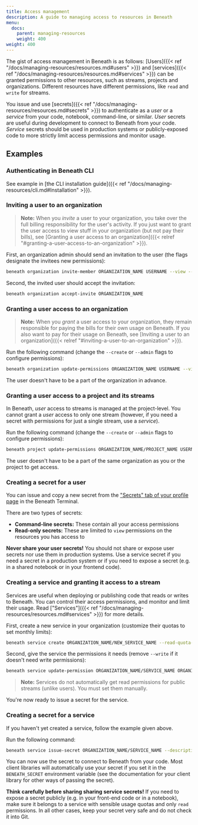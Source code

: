 ```yaml
---
title: Access management
description: A guide to managing access to resources in Beneath
menu:
  docs:
    parent: managing-resources
    weight: 400
weight: 400
---
```


The gist of access management in Beneath is as follows: [Users]({{< ref "/docs/managing-resources/resources.md#users" >}}) and [services]({{< ref "/docs/managing-resources/resources.md#services" >}}) can be granted permissions to other resources, such as streams, projects and organizations. Different resources have different permissions, like `read` and `write` for streams.

You issue and use [secrets]({{< ref "/docs/managing-resources/resources.md#secrets" >}}) to authenticate as a *user* or a *service* from your code, notebook, command-line, or similar. *User* secrets are useful during development to connect to Beneath from your code. *Service* secrets should be used in production systems or publicly-exposed code to more strictly limit access permissions and monitor usage.

## Examples

### Authenticating in Beneath CLI

See example in [the CLI installation guide]({{< ref "/docs/managing-resources/cli.md#Installation" >}}).

### Inviting a user to an organization

> **Note:** When you *invite* a user to your organization, you take over the full billing responsibility for the user's activity. If you just want to grant the user access to view stuff in your organization (but not pay their bills), see [Granting a user access to an organization]({{< relref "#granting-a-user-access-to-an-organization" >}}).

First, an organization admin should send an invitation to the user (the flags designate the invitees new permissions):

```bash
beneath organization invite-member ORGANIZATION_NAME USERNAME --view --admin
```

Second, the invited user should accept the invitation:

```bash
beneath organization accept-invite ORGANIZATION_NAME
```

### Granting a user access to an organization

> **Note:** When you *grant* a user access to your organization, they remain responsible for paying the bills for their own usage on Beneath. If you also want to pay for their usage on Beneath, see [Inviting a user to an organization]({{< relref "#inviting-a-user-to-an-organization" >}}).

Run the following command (change the `--create` or `--admin` flags to configure permissions):

```bash
beneath organization update-permissions ORGANIZATION_NAME USERNAME --view true --create true --admin true
```

The user doesn't have to be a part of the organization in advance.

### Granting a user access to a project and its streams

In Beneath, *user* access to streams is managed at the project-level. You cannot grant a *user* access to only one stream (however, if you need a secret with permissions for just a single stream, use a *service*). 

Run the following command (change the `--create` or `--admin` flags to configure permissions):

```bash
beneath project update-permissions ORGANIZATION_NAME/PROJECT_NAME USERNAME --view true --create true --admin true
```

The user doesn't have to be a part of the same organization as you or the project to get access.

### Creating a secret for a user

You can issue and copy a new secret from the ["Secrets" tab of your profile page](https://beneath.dev/-/redirects/secrets) in the Beneath Terminal.

There are two types of secrets:
- **Command-line secrets:** These contain all your access permissions
- **Read-only secrets:** These are limited to `view` permissions on the resources you has access to

**Never share your user secrets!** You should not share or expose user secrets nor use them in production systems. Use a service secret if you need a secret in a production system or if you need to expose a secret (e.g. in a shared notebook or in your frontend code).

### Creating a service and granting it access to a stream

Services are useful when deploying or publishing code that reads or writes to Beneath. You can control their access permissions, and monitor and limit their usage. Read ["Services"]({{< ref "/docs/managing-resources/resources.md#services" >}}) for more details.

First, create a new service in your organization (customize their quotas to set monthly limits):

```bash
beneath service create ORGANIZATION_NAME/NEW_SERVICE_NAME --read-quota-mb 100 --write-quota-mb 100
```

Second, give the service the permissions it needs (remove `--write` if it doesn't need write permissions):

```bash
beneath service update-permission ORGANIZATION_NAME/SERVICE_NAME ORGANIZATION_NAME/PROJECT_NAME/STREAM_NAME --read --write 
```

> **Note:** Services do not automatically get read permissions for public streams (unlike users). You must set them manually.

You're now ready to issue a secret for the service.

### Creating a secret for a service

If you haven't yet created a service, follow the example given above.

Run the following command:

```bash
beneath service issue-secret ORGANIZATION_NAME/SERVICE_NAME --description "YOUR SERVICE DESCRIPTION"
```

You can now use the secret to connect to Beneath from your code. Most client libraries will automatically use your secret if you set it in the `BENEATH_SECRET` environment variable (see the documentation for your client library for other ways of passing the secret).

**Think carefully before sharing sharing service secrets!** If you need to expose a secret publicly (e.g. in your front-end code or in a notebook), make sure it belongs to a service with sensible usage quotas and only `read` permissions. In all other cases, keep your secret very safe and do not check it into Git.
